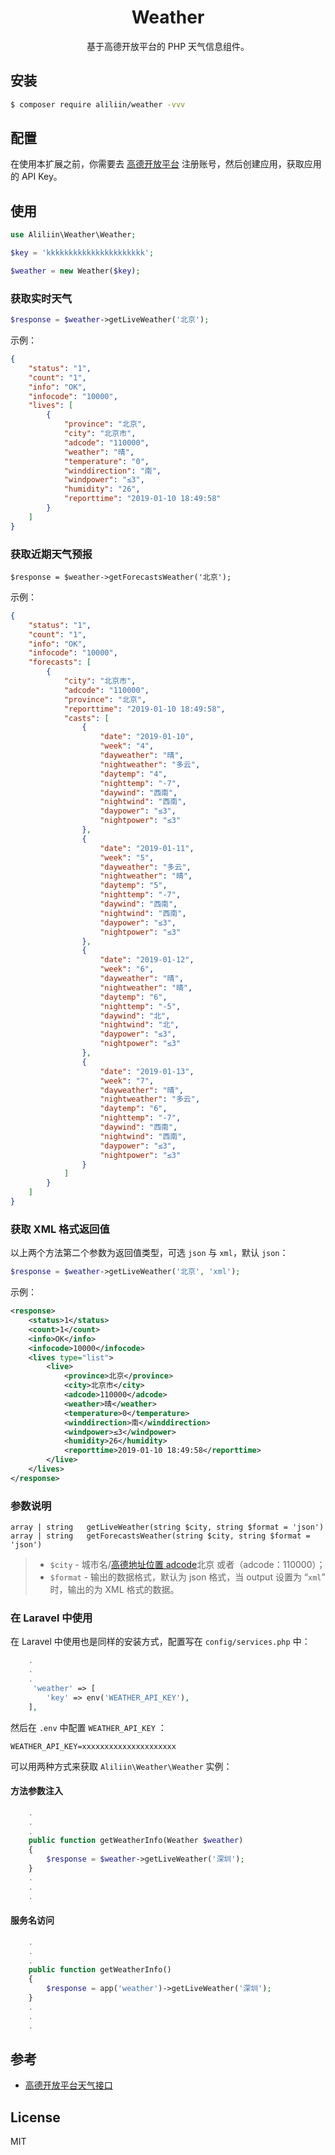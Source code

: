 
<h1 align="center">Weather</h1>

<p align="center"> 基于高德开放平台的 PHP 天气信息组件。</p>

## 安装

```sh
$ composer require aliliin/weather -vvv
```

## 配置

在使用本扩展之前，你需要去 [高德开放平台](https://lbs.amap.com/dev/id/newuser) 注册账号，然后创建应用，获取应用的 API Key。


## 使用

```php
use Aliliin\Weather\Weather;

$key = 'kkkkkkkkkkkkkkkkkkkkkk';

$weather = new Weather($key);
```

###  获取实时天气

```php
$response = $weather->getLiveWeather('北京');
```
示例：

```json
{
    "status": "1",
    "count": "1",
    "info": "OK",
    "infocode": "10000",
    "lives": [
        {
            "province": "北京",
            "city": "北京市",
            "adcode": "110000",
            "weather": "晴",
            "temperature": "0",
            "winddirection": "南",
            "windpower": "≤3",
            "humidity": "26",
            "reporttime": "2019-01-10 18:49:58"
        }
    ]
}
```

### 获取近期天气预报

```
$response = $weather->getForecastsWeather('北京');
```
示例：

```json
{
    "status": "1",
    "count": "1",
    "info": "OK",
    "infocode": "10000",
    "forecasts": [
        {
            "city": "北京市",
            "adcode": "110000",
            "province": "北京",
            "reporttime": "2019-01-10 18:49:58",
            "casts": [
                {
                    "date": "2019-01-10",
                    "week": "4",
                    "dayweather": "晴",
                    "nightweather": "多云",
                    "daytemp": "4",
                    "nighttemp": "-7",
                    "daywind": "西南",
                    "nightwind": "西南",
                    "daypower": "≤3",
                    "nightpower": "≤3"
                },
                {
                    "date": "2019-01-11",
                    "week": "5",
                    "dayweather": "多云",
                    "nightweather": "晴",
                    "daytemp": "5",
                    "nighttemp": "-7",
                    "daywind": "西南",
                    "nightwind": "西南",
                    "daypower": "≤3",
                    "nightpower": "≤3"
                },
                {
                    "date": "2019-01-12",
                    "week": "6",
                    "dayweather": "晴",
                    "nightweather": "晴",
                    "daytemp": "6",
                    "nighttemp": "-5",
                    "daywind": "北",
                    "nightwind": "北",
                    "daypower": "≤3",
                    "nightpower": "≤3"
                },
                {
                    "date": "2019-01-13",
                    "week": "7",
                    "dayweather": "晴",
                    "nightweather": "多云",
                    "daytemp": "6",
                    "nighttemp": "-7",
                    "daywind": "西南",
                    "nightwind": "西南",
                    "daypower": "≤3",
                    "nightpower": "≤3"
                }
            ]
        }
    ]
}
```

### 获取 XML 格式返回值

以上两个方法第二个参数为返回值类型，可选 `json` 与 `xml`，默认 `json`：

```php
$response = $weather->getLiveWeather('北京', 'xml');
```

示例：

```xml
<response>
    <status>1</status>
    <count>1</count>
    <info>OK</info>
    <infocode>10000</infocode>
    <lives type="list">
        <live>
            <province>北京</province>
            <city>北京市</city>
            <adcode>110000</adcode>
            <weather>晴</weather>
            <temperature>0</temperature>
            <winddirection>南</winddirection>
            <windpower>≤3</windpower>
            <humidity>26</humidity>
            <reporttime>2019-01-10 18:49:58</reporttime>
        </live>
    </lives>
</response>
```

### 参数说明

```
array | string   getLiveWeather(string $city, string $format = 'json')
array | string   getForecastsWeather(string $city, string $format = 'json')
```

> - `$city` - 城市名/[高德地址位置 adcode](https://lbs.amap.com/api/webservice/guide/api/district)北京 或者（adcode：110000）；
> - `$format`  - 输出的数据格式，默认为 json 格式，当 output 设置为 “`xml`” 时，输出的为 XML 格式的数据。


### 在 Laravel 中使用

在 Laravel 中使用也是同样的安装方式，配置写在 `config/services.php` 中：

```php
    .
    .
    .
     'weather' => [
        'key' => env('WEATHER_API_KEY'),
    ],
```

然后在 `.env` 中配置 `WEATHER_API_KEY` ：

```env
WEATHER_API_KEY=xxxxxxxxxxxxxxxxxxxxx
```

可以用两种方式来获取 `Aliliin\Weather\Weather` 实例：

#### 方法参数注入

```php
    .
    .
    .
    public function getWeatherInfo(Weather $weather) 
    {
        $response = $weather->getLiveWeather('深圳');
    }
    .
    .
    .
```

#### 服务名访问

```php
    .
    .
    .
    public function getWeatherInfo() 
    {
        $response = app('weather')->getLiveWeather('深圳');
    }
    .
    .
    .

```

## 参考

- [高德开放平台天气接口](https://lbs.amap.com/api/webservice/guide/api/weatherinfo/)

## License

MIT